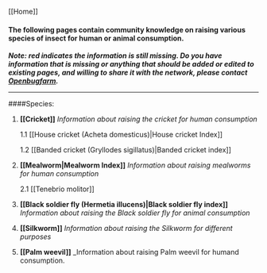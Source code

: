 [[Home]]
#### The following pages contain community knowledge on raising various species of insect for human or animal consumption.

**_Note: red indicates the information is still missing. Do you have information that is missing or anything that should be added or edited to existing pages, and willing to share it with the network, please contact [Openbugfarm](http://www.openbugfarm.com/contact.html)._**


***

####Species:

1. **[[Cricket]]** _Information about raising the cricket for human consumption_

   1.1  [[House cricket (Acheta domesticus)|House cricket Index]]

   1.2  [[Banded cricket (Gryllodes sigillatus)|Banded cricket index]]


2.  **[[Mealworm|Mealworm Index]]** _Information about raising mealworms for human consumption_


    2.1 [[Tenebrio molitor]]

3.  **[[Black soldier fly (Hermetia illucens)|Black soldier fly index]]** _Information about raising the Black soldier fly for animal consumption_

4. **[[Silkworm]]** _Information about raising the Silkworm for different purposes_

5. **[[Palm weevil]]** _Information about raising Palm weevil for humand consumption.




